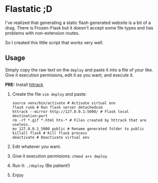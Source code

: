 # Flastatic ;D

I've realized that generating a static flash generated website is a bit of a drag. There is Frozen-Flask but it doesn't accept some file types and has problems with non-extension routes.

So I created this little script that works very well.

## Usage
Simply copy the raw text on the `deploy` and paste it into a file of your like. Give it execution permisions, edit it as you want, and execute it.

**PRE:** Install [httrack](https://www.httrack.com/)

1. Create the file `vim deploy` and paste:

    ```
    source venv/bin/activate # Activate virtual env
    flask run& # Run flask server detachedvim 
    httrack --mirror http://127.0.0.1:5000/ # Flask local destination:port
    rm -rf *.gif *.html hts-* # Files created by httrack that are useless.
    mv 127.0.0.1_5000 public # Rename generated folder to public
    killall flask # Kill flask process
    deactivate # Deactivate virtual env
    ```

2. Edit whatever you want.
3. Give it execution permisions: `chmod a+x deploy`
4. Run it: `./deploy` (Be patient!)
5. Enjoy
